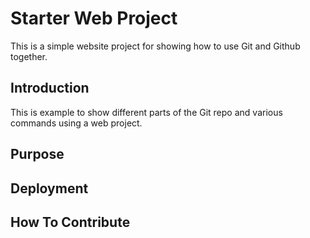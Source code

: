 # Starter Web Project

This is a simple website project for showing how to use Git and Github together.

## Introduction

This is example to show different parts of the Git repo and various commands using a web project.

## Purpose

## Deployment

## How To Contribute
